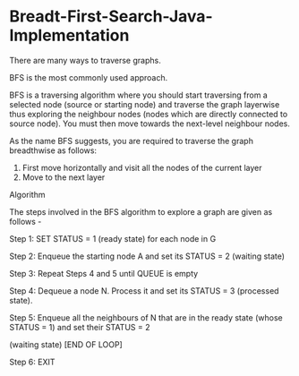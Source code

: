 # Breadt-First-Search-Java-Implementation

There are many ways to traverse graphs.

BFS is the most commonly used approach.

BFS is a traversing algorithm where you should start traversing from a selected node (source or starting node) and traverse the graph layerwise thus exploring the neighbour nodes (nodes which are directly connected to source node). You must then move towards the next-level neighbour nodes.

As the name BFS suggests, you are required to traverse the graph breadthwise as follows:
1. First move horizontally and visit all the nodes of the current layer
2. Move to the next layer


Algorithm

The steps involved in the BFS algorithm to explore a graph are given as follows -

Step 1: SET STATUS = 1 (ready state) for each node in G

Step 2: Enqueue the starting node A and set its STATUS = 2 (waiting state)

Step 3: Repeat Steps 4 and 5 until QUEUE is empty

Step 4: Dequeue a node N. Process it and set its STATUS = 3 (processed state).

Step 5: Enqueue all the neighbours of N that are in the ready state (whose STATUS = 1) and set their STATUS = 2

(waiting state) [END OF LOOP]

Step 6: EXIT
